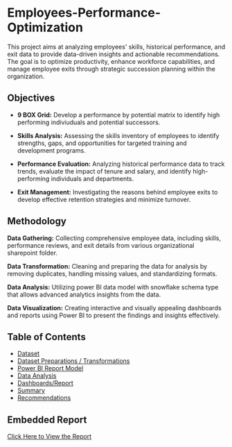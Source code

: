 # Employees-Performance-Optimization

This project aims at analyzing employees' skills, historical performance, and exit data to provide data-driven insights and actionable recommendations. The goal is to optimize productivity, enhance workforce capabilities, and manage employee exits through strategic succession planning within the organization.

## Objectives

- **9 BOX Grid:** Develop a performance by potential matrix to identify high performing indiviuduals and potential successors.

- **Skills Analysis:** Assessing the skills inventory of employees to identify strengths, gaps, and opportunities for targeted training and development programs.

- **Performance Evaluation:** Analyzing historical performance data to track trends, evaluate the impact of tenure and salary, and identify high-performing individuals and departments.

- **Exit Management:** Investigating the reasons behind employee exits to develop effective retention strategies and minimize turnover.

## Methodology

**Data Gathering:** Collecting comprehensive employee data, including skills, performance reviews, and exit details from various organizational sharepoint folder.

**Data Transformation:** Cleaning and preparing the data for analysis by removing duplicates, handling missing values, and standardizing formats.

**Data Analysis:** Utilizing power BI data model with snowflake schema type that allows advanced analytics insights from the data.

**Data Visualization:** Creating interactive and visually appealing dashboards and reports using Power BI to present the findings and insights effectively.

## Table of Contents
- [Dataset](./Dataset.md)
- [Dataset Preparations / Transformations](./Data_Preparations.md)
- [Power BI Report Model](./Data_Modelling.md)
- [Data Analysis](./Data_Analysis.md)
- [Dashboards/Report](./Dashboards.md)
- [Summary](./Summary.md)
- [Recommendations](./Recommendations.md)

## Embedded Report

[Click Here to View the Report](https://app.powerbi.com/view?r=eyJrIjoiYmU0NjcwMDctMDZiYS00NjA2LTkxODEtMjEzYzc4NmNjMTU5IiwidCI6ImUwOTk1NmY0LTBmMWItNDAzMi1iZWZiLTFiYTJhMmM3Mzg1MSJ9&pageName=ReportSection81f63d0c90952a2ce510)

